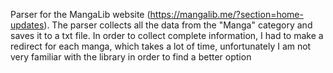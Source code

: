 Parser for the MangaLib website (https://mangalib.me/?section=home-updates).
The parser collects all the data from the "Manga" category and saves it to a txt file.
In order to collect complete information, I had to make a redirect for each manga, which takes a lot of time, unfortunately I am not very familiar with the library in order to find a better option